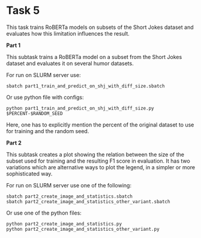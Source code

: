 # Task 5

This task trains RoBERTa models on subsets of the Short Jokes dataset and evaluates how this limitation influences the result.

**Part 1**

This subtask trains a RoBERTa model on a subset from the Short Jokes dataset and evaluates it on several humor datasets.

For run on SLURM server use:

```
sbatch part1_train_and_predict_on_shj_with_diff_size.sbatch
```

Or use python file with configs:

```
python part1_train_and_predict_on_shj_with_diff_size.py $PERCENT-$RANDOM_SEED
```

Here, one has to explicitly mention the percent of the original dataset to use for training and the random seed.

**Part 2**

This subtask creates a plot showing the relation between the size of the subset used for training and the resulting F1 score in evaluation. It has two variations which are alternative ways to plot the legend, in a simpler or more sophisticated way.

For run on SLURM server use one of the following:

```
sbatch part2_create_image_and_statistics.sbatch
sbatch part2_create_image_and_statistics_other_variant.sbatch
```

Or use one of the python files:

```
python part2_create_image_and_statistics.py
python part2_create_image_and_statistics_other_variant.py
```
